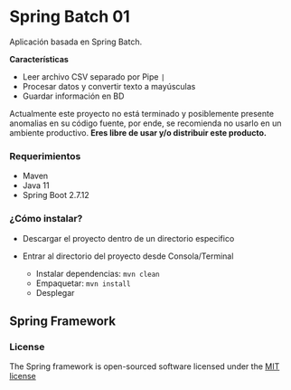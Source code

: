 # Spring Batch 01
Aplicación basada en Spring Batch.

**Características**
* Leer archivo CSV separado por Pipe `|`
* Procesar datos y convertir texto a mayúsculas
* Guardar información en BD

Actualmente este proyecto no está terminado y posiblemente presente anomalias en su código fuente, por ende, se recomienda no usarlo en un ambiente productivo.
**Eres libre de usar y/o distribuir este producto.**

### Requerimientos
* Maven
* Java 11
* Spring Boot 2.7.12

### ¿Cómo instalar?

* Descargar el proyecto dentro de un directorio especifico
* Entrar al directorio del proyecto desde Consola/Terminal

    - Instalar dependencias: `mvn clean`
    - Empaquetar: `mvn install`
    - Desplegar


## Spring Framework

### License

The Spring framework is open-sourced software licensed under the [MIT license](http://opensource.org/licenses/MIT)